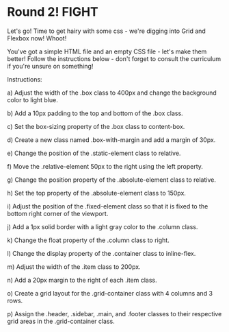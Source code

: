 # Round 2! FIGHT

Let's go! Time to get hairy with some css - we're digging into Grid and Flexbox now! Whoot!

You've got a simple HTML file and an empty CSS file - let's make them better! Follow the
instructions below - don't forget to consult the curriculum if you're unsure on something!

Instructions:

a) Adjust the width of the .box class to 400px and change the background color to light blue.

b) Add a 10px padding to the top and bottom of the .box class.

c) Set the box-sizing property of the .box class to content-box.

d) Create a new class named .box-with-margin and add a margin of 30px.

e) Change the position of the .static-element class to relative.

f) Move the .relative-element 50px to the right using the left property.

g) Change the position property of the .absolute-element class to relative.

h) Set the top property of the .absolute-element class to 150px.

i) Adjust the position of the .fixed-element class so that it is fixed to the bottom right corner of the viewport.

j) Add a 1px solid border with a light gray color to the .column class.

k) Change the float property of the .column class to right.

l) Change the display property of the .container class to inline-flex.

m) Adjust the width of the .item class to 200px.

n) Add a 20px margin to the right of each .item class.

o) Create a grid layout for the .grid-container class with 4 columns and 3 rows.

p) Assign the .header, .sidebar, .main, and .footer classes to their respective grid areas in the .grid-container class.
